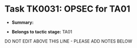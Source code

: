 # Task TK0031: OPSEC for TA01

* **Summary:** 

* **Belongs to tactic stage:** TA01

DO NOT EDIT ABOVE THIS LINE - PLEASE ADD NOTES BELOW